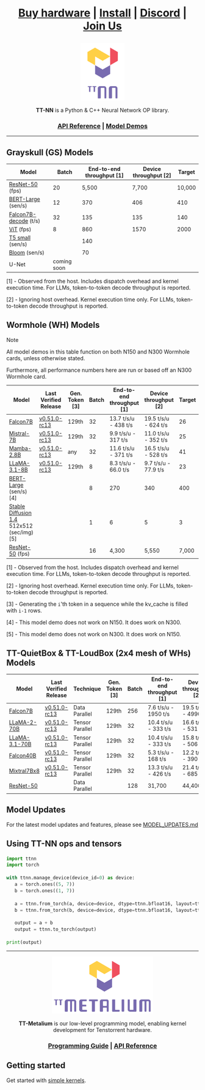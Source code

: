 <div align="center">

<h1>

[Buy hardware](https://tenstorrent.com/cards/) | [Install](./INSTALLING.md) | [Discord](https://discord.gg/tvhGzHQwaj) | [Join Us](https://boards.greenhouse.io/tenstorrent/jobs/4155609007)

</h1>

<img src="./docs/source/common/_static/tt_nn_w_logo.png" alt="ttnn logo" height="150"/>

**TT-NN** is a Python & C++ Neural Network OP library.

<h3>

[API Reference](https://tenstorrent.github.io/tt-metal/latest/ttnn) | [Model Demos](./models/demos/)

</h3>

</div>

---

## Grayskull (GS) Models

| Model                                                      | Batch               | End-to-end throughput [1]    | Device throughput [2]       | Target                              |
|----------------------------------------------------------  |---------------------|------------------------------|-----------------------------|-------------------------------------|
| [ResNet-50](./models/demos/resnet) (fps)                   | 20                  | 5,500                        | 7,700                       | 10,000                              |
| [BERT-Large](./models/demos/bert) (sen/s)                  | 12                  | 370                          | 406                         | 410                                 |
| [Falcon7B-decode](./models/demos/ttnn_falcon7b) (t/s)      | 32                  | 135                          | 135                         | 140                                 |
| [ViT](./models/demos/grayskull/vit) (fps)                  | 8                   | 860                          | 1570                        | 2000                                |
| [T5 small](.models/demos/grayskull/t5) (sen/s)             |                     | 140                          |                             |                                     |
| [Bloom](.models/demos/grayskull/functional_bloom) (sen/s)  |                     | 70                           |                             |                                     |
| U-Net                                                      | coming soon         |                              |                             |                                     |

[1] - Observed from the host. Includes dispatch overhead and kernel execution time. For LLMs, token-to-token decode throughput is reported.

[2] - Ignoring host overhead. Kernel execution time only. For LLMs, token-to-token decode throughput is reported.

## Wormhole (WH) Models

> [!NOTE]
>
> All model demos in this table function on both N150 and N300 Wormhole cards, unless otherwise stated.
>
> Furthermore, all performance numbers here are run or based off an N300 Wormhole card.

| Model                                                                                  | Last Verified Release                                                     | Gen. Token [3]     |  Batch               | End-to-end throughput [1]      | Device throughput [2]        | Target         |
|----------------------------------------------------------------------------------------|---------------------------------------------------------------------------|--------------------|----------------------|--------------------------------|------------------------------|----------------|
| [Falcon7B](./models/demos/wormhole/falcon7b)                                           | [v0.51.0-rc13](https://github.com/tenstorrent/tt-metal/tree/v0.51.0-rc13) | 129th              | 32                   | 13.7 t/s/u - 438 t/s           | 19.5 t/s/u - 624 t/s         | 26             |
| [Mistral-7B](./models/demos/wormhole/mistral7b)                                        | [v0.51.0-rc13](https://github.com/tenstorrent/tt-metal/tree/v0.51.0-rc13) | 129th              | 32                   | 9.9 t/s/u - 317 t/s            | 11.0 t/s/u - 352 t/s         | 25             |
| [Mamba-2.8B](./models/demos/wormhole/mamba)                                            | [v0.51.0-rc13](https://github.com/tenstorrent/tt-metal/tree/v0.51.0-rc13) | any                | 32                   | 11.6 t/s/u - 371 t/s           | 16.5 t/s/u - 528 t/s         | 41             |
| [LLaMA-3.1-8B](./models/demos/wormhole/llama31_8b)                                     | [v0.51.0-rc13](https://github.com/tenstorrent/tt-metal/tree/v0.51.0-rc13) | 129th              | 8                    | 8.3 t/s/u - 66.0 t/s           | 9.7 t/s/u - 77.9 t/s         | 23             |
| [BERT-Large](./models/demos/metal_BERT_large_11/) (sen/s) [4]                          |                                                                           |                    | 8                    | 270                            | 340                          | 400            |
| [Stable Diffusion 1.4](./models/demos/wormhole/stable_diffusion) 512x512 (sec/img) [5] |                                                                           |                    | 1                    | 6                              | 5                            | 3              |
| [ResNet-50](./models/demos/ttnn_resnet) (fps)                                          |                                                                           |                    | 16                   | 4,300                          | 5,550                        | 7,000          |

[1] - Observed from the host. Includes dispatch overhead and kernel execution time. For LLMs, token-to-token decode throughput is reported.

[2] - Ignoring host overhead. Kernel execution time only. For LLMs, token-to-token decode throughput is reported.

[3] - Generating the `i`'th token in a sequence while the kv_cache is filled with `i-1` rows.

[4] - This model demo does not work on N150. It does work on N300.

[5] - This model demo does not work on N300. It does work on N150.

##  TT-QuietBox & TT-LoudBox (2x4 mesh of WHs) Models

| Model                                              | Last Verified Release                                                     |   Technique        | Gen. Token [3]      |  Batch                | End-to-end throughput [1]    | Device throughput [2]        | Target          |
|----------------------------------------------------|---------------------------------------------------------------------------|--------------------|---------------------|-----------------------|------------------------------|------------------------------|-----------------|
| [Falcon7B](./models/demos/t3000/falcon7b)          | [v0.51.0-rc13](https://github.com/tenstorrent/tt-metal/tree/v0.51.0-rc13) | Data Parallel      | 129th               |  256                  | 7.6 t/s/u - 1950 t/s         |  19.5 t/s/u - 4990 t/s       |   26 t/s/u      |
| [LLaMA-2-70B](./models/demos/t3000/llama2_70b)     | [v0.51.0-rc13](https://github.com/tenstorrent/tt-metal/tree/v0.51.0-rc13) | Tensor Parallel    | 129th               |  32                   | 10.4 t/s/u - 333 t/s         |  16.6 t/s/u - 531 t/s        |   20 t/s/u      |
| [LLaMA-3.1-70B](./models/demos/t3000/llama3_70b)   | [v0.51.0-rc13](https://github.com/tenstorrent/tt-metal/tree/v0.51.0-rc13) | Tensor Parallel    | 129th               |  32                   | 10.4 t/s/u - 333 t/s         |  15.8 t/s/u - 506 t/s        |   20 t/s/u      |
| [Falcon40B](./models/demos/t3000/falcon40b)        | [v0.51.0-rc13](https://github.com/tenstorrent/tt-metal/tree/v0.51.0-rc13) | Tensor Parallel    | 129th               |  32                   | 5.3 t/s/u - 168 t/s          |  12.2 t/s/u - 390 t/s        |   36 t/s/u      |
| [Mixtral7Bx8](./models/demos/t3000/mixtral8x7b)    | [v0.51.0-rc13](https://github.com/tenstorrent/tt-metal/tree/v0.51.0-rc13) | Tensor Parallel    | 129th               |  32                   | 13.3 t/s/u - 426 t/s         |  21.4 t/s/u - 685 t/s        |   33 t/s/u      |
| [ResNet-50](./models/demos/ttnn_resnet)            |                                                                           | Data Parallel      |                     |  128                  | 31,700                       |  44,400                      |   56,000        |

## Model Updates
For the latest model updates and features, please see [MODEL_UPDATES.md](models/MODEL_UPDATES.md)


## Using TT-NN ops and tensors

```python
import ttnn
import torch

with ttnn.manage_device(device_id=0) as device:
   a = torch.ones((5, 7))
   b = torch.ones((1, 7))

   a = ttnn.from_torch(a, device=device, dtype=ttnn.bfloat16, layout=ttnn.TILE_LAYOUT)
   b = ttnn.from_torch(b, device=device, dtype=ttnn.bfloat16, layout=ttnn.TILE_LAYOUT)

   output = a + b
   output = ttnn.to_torch(output)

print(output)
```

---

<div align="center">

<img src="./docs/source/common/_static/tt_metalium_w_logo.png" alt="TT-Metalium logo" height="150"/>

**TT-Metalium** is our low-level programming model, enabling kernel development for Tenstorrent hardware.


<h3>

[Programming Guide](./METALIUM_GUIDE.md) | [API Reference](https://tenstorrent.github.io/tt-metal/latest/tt-metalium)

</h3>
</div>

## Getting started

Get started with [simple kernels](https://tenstorrent.github.io/tt-metal/latest/tt-metalium/tt_metal/examples/index.html).
